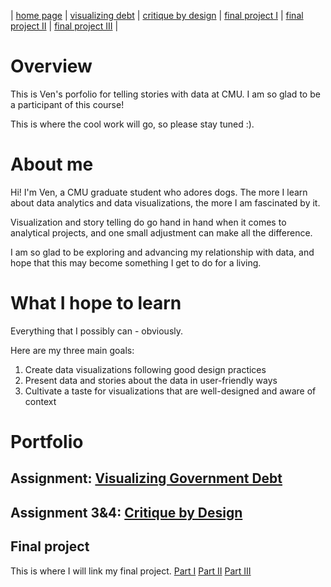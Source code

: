 | [home page](README.md) | [visualizing debt](visualizing-government-debt.md) | [critique by design](critique-by-design.md) | [final project I](final-project-part-one.md) | [final project II](final-project-part-two.md) | [final project III](final-project-part-three.md) |



# Overview
This is Ven's porfolio for telling stories with data at CMU. I am so glad to be a participant of this course!

This is where the cool work will go, so please stay tuned :).



# About me
Hi! I'm Ven, a CMU graduate student who adores dogs.
The more I learn about data analytics and data visualizations, the more I am fascinated by it. 

Visualization and story telling do go hand in hand when it comes to analytical projects, and one small adjustment can make all the difference. 

I am so glad to be exploring and advancing my relationship with data, and hope that this may become something I get to do for a living. 

# What I hope to learn
Everything that I possibly can - obviously. 

Here are my three main goals: 

1. Create data visualizations following good design practices 
2. Present data and stories about the data in user-friendly ways
3. Cultivate a taste for visualizations that are well-designed and aware of context



# Portfolio


## Assignment: [Visualizing Government Debt](/visualizing-government-debt.md)



## Assignment 3&4: [Critique by Design](/critique-by-design.md)


## Final project
This is where I will link my final project.
[Part I](final-project-part-one.md)
[Part II](final-project-part-two.md)
[Part III](final-project-part-three.md)


